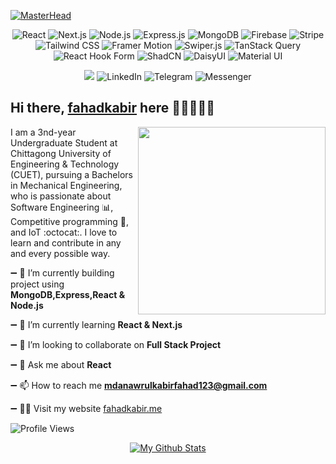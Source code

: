 [![MasterHead](https://i.ibb.co/M7HvktK/linkedin-cover.png)](https://rishavchanda.io)

<p align="center">
  
<img alt="React" src="https://img.shields.io/badge/-React-45b8d8?style=flat-square&logo=react&logoColor=white" />
<img alt="Next.js" src="https://img.shields.io/badge/-Next.js-000000?style=flat-square&logo=nextdotjs&logoColor=white" />
<img alt="Node.js" src="https://img.shields.io/badge/-Node.js-43853d?style=flat-square&logo=nodedotjs&logoColor=white" />
<img alt="Express.js" src="https://img.shields.io/badge/-Express.js-000000?style=flat-square&logo=express&logoColor=white" />
<img alt="MongoDB" src="https://img.shields.io/badge/-MongoDB-47A248?style=flat-square&logo=mongodb&logoColor=white" />
<img alt="Firebase" src="https://img.shields.io/badge/-Firebase-FFCA28?style=flat-square&logo=firebase&logoColor=white" />
<img alt="Stripe" src="https://img.shields.io/badge/-Stripe-008CDD?style=flat-square&logo=stripe&logoColor=white" />
<img alt="Tailwind CSS" src="https://img.shields.io/badge/-Tailwind%20CSS-38B2AC?style=flat-square&logo=tailwindcss&logoColor=white" />
<img alt="Framer Motion" src="https://img.shields.io/badge/-Framer%20Motion-0055FF?style=flat-square&logo=framer&logoColor=white" />
<img alt="Swiper.js" src="https://img.shields.io/badge/-Swiper.js-6332F6?style=flat-square&logo=swiper&logoColor=white" />
<img alt="TanStack Query" src="https://img.shields.io/badge/-TanStack%20Query-FF4154?style=flat-square&logo=reactquery&logoColor=white" />
<img alt="React Hook Form" src="https://img.shields.io/badge/-React%20Hook%20Form-EC5990?style=flat-square&logo=reacthookform&logoColor=white" />
<img alt="ShadCN" src="https://img.shields.io/badge/-ShadCN-3178C6?style=flat-square&logo=shadcn&logoColor=white" />
<img alt="DaisyUI" src="https://img.shields.io/badge/-DaisyUI-FF6A00?style=flat-square&logo=daisyui&logoColor=white" />
<img alt="Material UI" src="https://img.shields.io/badge/-Material%20UI-007FFF?style=flat-square&logo=mui&logoColor=white" />

</p>


<p align="center">
    <img src="https://img.shields.io/badge/-@mdanawrulkabirfahad123-c14438?style=flat-square&logo=gmail&logoColor=white" href="https://mail.google.com/mail/u/0/?fs=1&tf=cm&source=mailto&to=mdanawrulkabirfahad123@gmail.com" />
    <img alt="LinkedIn" src="https://img.shields.io/badge/-anawrulkabir-0072b1?style=flat-square&logo=linkedin&logoColor=white" href="https://www.linkedin.com/in/anawrulkabir/"/>
    <img alt="Telegram" src="https://img.shields.io/badge/-@daftdey-0088CC?style=flat-square&logo=telegram&logoColor=white" />
    <img alt="Messenger" src="https://img.shields.io/badge/-Messenger-0078FF?style=flat-square&logo=messenger&logoColor=white" href="https://www.facebook.com/profile.php?id=100073283195770"/>
</p>





 ## Hi there, [fahadkabir](https://fahadkabir.me) here 👋🏼👨🏻‍💻         


<a href="https://samujjwaal.me/"><img src="https://github.com/samujjwaal/samujjwaal/raw/master/etc/laptop.png" align="right" height="300" /></a>




I am a 3nd-year Undergraduate Student at Chittagong University of Engineering & Technology (CUET), pursuing a Bachelors in Mechanical Engineering, who is passionate about Software Engineering :bar_chart:, Competitive programming :snake:, and IoT :octocat:. I love to learn and contribute in any and every possible way.

➖ 🔭 I’m currently building project using **MongoDB,Express,React & Node.js**

➖ 🌱 I’m currently learning **React & Next.js**

➖ 👯 I’m looking to collaborate on **Full Stack Project**

➖ 💬 Ask me about **React**

➖ 📫 How to reach me **mdanawrulkabirfahad123@gmail.com**

➖ 💇‍♂️ Visit my website [fahadkabir.me](https://fahadkabir.me)






  ![Profile Views](https://komarev.com/ghpvc/?username=anawrulkabir&color=blue)


<div align="center">
    <a href="https://github.com/anawrulkabir">
        <img src="https://github-readme-stats.vercel.app/api?username=anawrulkabir&show_icons=true&title_color=fff&icon_color=79ff97&text_color=9f9f9f&bg_color=151515" alt="My Github Stats" />
    </a>
</div>






